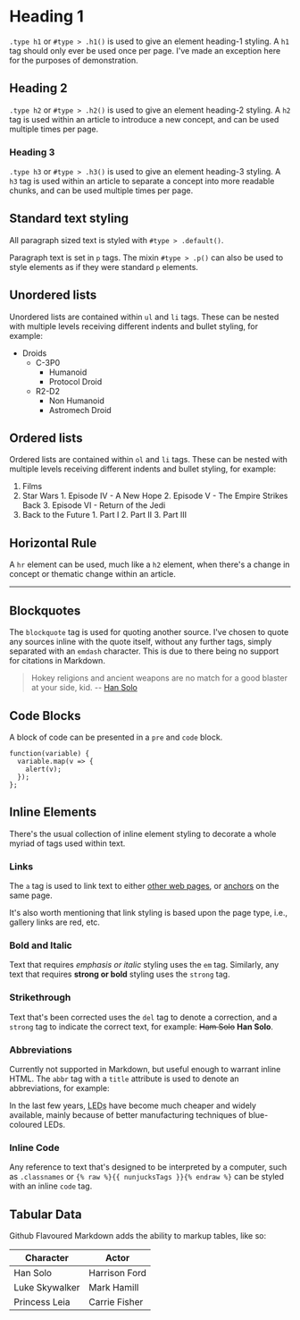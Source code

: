 # Heading 1
`.type h1` or `#type > .h1()` is used to give an element heading-1 styling. A `h1` tag should only ever be used once per page. I've made an exception here for the purposes of demonstration.

## Heading 2
`.type h2` or `#type > .h2()` is used to give an element heading-2 styling. A `h2` tag is used within an article to introduce a new concept, and can be used multiple times per page.

### Heading 3
`.type h3` or `#type > .h3()` is used to give an element heading-3 styling. A `h3` tag is used within an article to separate a concept into more readable chunks, and can be used multiple times per page.

## Standard text styling

All paragraph sized text is styled with `#type > .default()`.

Paragraph text is set in `p` tags. The mixin `#type > .p()` can also be used to style elements as if they were standard `p` elements.

## Unordered lists

Unordered lists are contained within `ul` and `li` tags. These can be nested with multiple levels receiving different indents and bullet styling, for example:

- Droids
  - C-3P0
    - Humanoid
    - Protocol Droid
  - R2-D2
	- Non Humanoid
	- Astromech Droid

## Ordered lists

Ordered lists are contained within `ol` and `li` tags. These can be nested with multiple levels receiving different indents and bullet styling, for example:

1. Films
  1. Star Wars
    1. Episode IV - A New Hope
    2. Episode V - The Empire Strikes Back
    3. Episode VI - Return of the Jedi
  2. Back to the Future
  	1. Part I
  	2. Part II
  	3. Part III

## Horizontal Rule

A `hr` element can be used, much like a `h2` element, when there's a change in concept or thematic change within an article.

---

## Blockquotes

The `blockquote` tag is used for quoting another source. I've chosen to quote any sources inline with the quote itself, without any further tags, simply separated with an `emdash` character. This is due to there being no support for citations in Markdown.

> Hokey religions and ancient weapons are no match for a good blaster at your side, kid.
> -- [Han Solo](http://www.imdb.com/character/ch0000002/quotes)

## Code Blocks

A block of code can be presented in a `pre` and `code` block.

```
function(variable) {
  variable.map(v => {
  	alert(v);
  });
};
```

## Inline Elements

There's the usual collection of inline element styling to decorate a whole myriad of tags used within text.

### Links

The `a` tag is used to link text to either [other web pages](http://www.starwars.com/), or [anchors](#links) on the same page.

It's also worth mentioning that link styling is based upon the page type, i.e., gallery links are red, etc.

### Bold and Italic

Text that requires _emphasis or italic_ styling uses the `em` tag. Similarly, any text that requires **strong or bold** styling uses the `strong` tag.

### Strikethrough

Text that's been corrected uses the `del` tag to denote a correction, and a `strong` tag to indicate the correct text, for example: ~~Ham Solo~~ **Han Solo**.

### Abbreviations

Currently not supported in Markdown, but useful enough to warrant inline HTML. The `abbr` tag with a `title` attribute is used to denote an abbreviations, for example:

In the last few years, <abbr title="Light Emitting Diodes">LEDs</abbr> have become much cheaper and widely available, mainly because of better manufacturing techniques of blue-coloured LEDs.

### Inline Code

Any reference to text that's designed to be interpreted by a computer, such as `.classnames` or `{% raw %}{{ nunjucksTags }}{% endraw %}` can be styled with an inline `code` tag.

## Tabular Data

Github Flavoured Markdown adds the ability to markup tables, like so:

Character | Actor
--- | ---
Han Solo | Harrison Ford
Luke Skywalker | Mark Hamill
Princess Leia | Carrie Fisher
